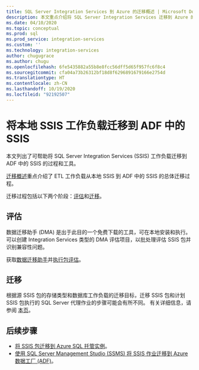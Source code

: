 ```yaml
---
title: SQL Server Integration Services 到 Azure 的迁移概述 | Microsoft Docs
description: 本文重点介绍将 SQL Server Integration Services 迁移到 Azure 的过程和工具。
ms.date: 04/10/2020
ms.topic: conceptual
ms.prod: sql
ms.prod_service: integration-services
ms.custom: ''
ms.technology: integration-services
author: chugugrace
ms.author: chugu
ms.openlocfilehash: 6fe5435882a55b8e8fcc56dff5d65f957fc6f8c4
ms.sourcegitcommit: cfa04a73b26312bf18d8f6296891679166e2754d
ms.translationtype: HT
ms.contentlocale: zh-CN
ms.lasthandoff: 10/19/2020
ms.locfileid: "92192507"
---
```

# <a name="migrate-on-premises-ssis-workloads-to-ssis-in-adf"></a>将本地 SSIS 工作负载迁移到 ADF 中的 SSIS

本文列出了可帮助将 SQL Server Integration Services (SSIS) 工作负载迁移到 ADF 中的 SSIS 的过程和工具。

[迁移概述](/azure/data-factory/scenario-ssis-migration-overview)重点介绍了 ETL 工作负载从本地 SSIS 到 ADF 中的 SSIS 的总体迁移过程。

迁移过程包括以下两个阶段：[评估](/azure/data-factory/scenario-ssis-migration-overview#assessment)和[迁移](/azure/data-factory/scenario-ssis-migration-overview#migration)。

## <a name="assessment"></a>评估

数据迁移助手 (DMA) 是出于此目的一个免费下载的工具，可在本地安装和执行。 可以创建 Integration Services 类型的 DMA 评估项目，以批处理评估 SSIS 包并识别兼容性问题。

获取[数据迁移助手](../../dma/dma-overview.md)并[执行包评估](../../dma/dma-assess-ssis.md)。

## <a name="migration"></a>迁移

根据源 SSIS 包的存储类型和数据库工作负载的迁移目标，迁移 SSIS 包和计划 SSIS 包执行的 SQL Server 代理作业的步骤可能会有所不同。 有关详细信息，请参阅 [本页](/azure/data-factory/scenario-ssis-migration-overview#migration)。

## <a name="next-steps"></a>后续步骤

- [将 SSIS 包迁移到 Azure SQL 托管实例](/azure/dms/how-to-migrate-ssis-packages-managed-instance)。
- [使用 SQL Server Management Studio (SSMS) 将 SSIS 作业迁移到 Azure 数据工厂 (ADF)](/azure/data-factory/how-to-migrate-ssis-job-ssms)。